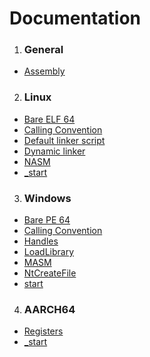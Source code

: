 # Documentation

1. ### General
  - [Assembly](https://github.com/bad1dea5/docs/blob/master/general/assembly.md)
  
2. ### Linux
  - [Bare ELF 64](https://github.com/bad1dea5/docs/blob/master/linux/elf.asm)
  - [Calling Convention](https://github.com/bad1dea5/docs/blob/master/linux/calling-convention.md)
  - [Default linker script](https://github.com/bad1dea5/docs/blob/master/linux/default-linker-script.md)
  - [Dynamic linker](https://github.com/bad1dea5/docs/blob/master/linux/dynamic-linker.md)
  - [NASM](https://github.com/bad1dea5/docs/blob/master/linux/nasm.md)
  - [_start](https://github.com/bad1dea5/docs/blob/master/linux/_start.md)
  
3. ### Windows
  - [Bare PE 64](https://github.com/bad1dea5/docs/blob/master/windows/PE.asm)
  - [Calling Convention](https://github.com/bad1dea5/docs/blob/master/windows/calling-convention.md)
  - [Handles](https://github.com/bad1dea5/docs/blob/master/windows/handles.md)
  - [LoadLibrary](https://github.com/bad1dea5/docs/blob/master/windows/loadlibrary.md)
  - [MASM](https://github.com/bad1dea5/docs/blob/master/windows/MASM.md)
  - [NtCreateFile](https://github.com/bad1dea5/docs/blob/master/windows/NtCreateFile.md)
  - [start](https://github.com/bad1dea5/docs/blob/master/windows/start.md)
  
4. ### AARCH64
  - [Registers](https://github.com/bad1dea5/docs/blob/master/aarch64/registers.md)
  - [_start](https://github.com/bad1dea5/docs/blob/master/aarch64/_start.md)
